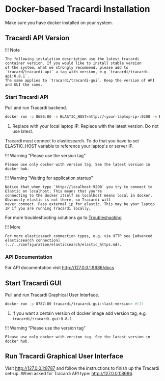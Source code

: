 # Docker-based Tracardi Installation

Make sure you have docker installed on your system.

## Tracardi API Version

!!! Note

    The following instalation description use the latest tracardi container version. If you would like to install stable version 
    of the system, what we strongly recommend, please add to `tracard/tracardi-api` a tag with version, e.g `tracardi/tracardi-api:0.8.1`. 
    The same applies to `tracardi/tracardi-gui`. Keep the version of API and GUI the same. 

### Start Tracardi API

Pull and run Tracardi backend.

```bash
docker run -p 8686:80 -e ELASTIC_HOST=http://<your-laptop-ip>:9200 -e REDIS_HOST=redis://<your-laptop-ip>:6379 tracardi/tracardi-api:<last-version> #(1)
```

1. Replace <your-laptop-ip> with your local laptop IP. Replace <last-version> with the latest version. Do not use latest.

Tracardi must connect to elasticsearch. To do that you have to set ELASTIC_HOST variable to reference your laptop's or
server IP.

!!! Warning "Please use the version tag"

    Please use only docker with version tag. See the latest version in docker hub. 


!!! Warning "Waiting for application startup"

    Notice that when type `http://localhost:9200` you try to connect to Elastic on localhost. This means that you're
    connecting to the docker itself as localhost means local in docker. Obviously elastic is not there, so Tracardi will
    never connect. Pass external ip for elastic. This may be your laptop IP if you are running Tracardi locally.

For more troubleshooting solutions go to [Troubleshooting](../../trouble/index.md)

!!! More

    For more elasticseach connection types, e.g. via HTTP see [advanced elasticsearch connection](../../configuration/elasticsearch/elastic_https.md).

### API Documentation

For API documentation visit http://127.0.0.1:8686/docs

## Start Tracardi GUI

Pull and run Tracardi Graphical User Interface.

```bash
docker run -p 8787:80 tracardi/tracardi-gui:<last-version> #(1)
```

1. If you want a certain version of docker image add version tag, e.g. `tracardi/tracardi-gui:0.8.1`

!!! Warning "Please use the version tag"

    Please use only docker with version tag. See the latest version in docker hub. 

## Run Tracardi Graphical User Interface

Visit http://127.0.0.1:8787 and follow the instructions to finish up the Tracardi set-up. 
When asked for Tracardi API type: http://127.0.0.1:8686. 